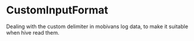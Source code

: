 # CustomInputFormat
Dealing with the custom delimiter in mobivans log data, to make it suitable when hive read them.
 
